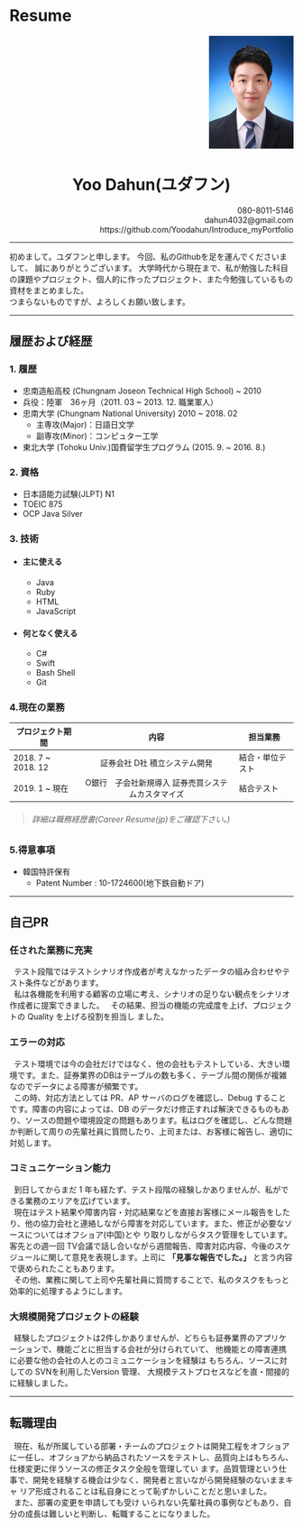 Resume
=========


<div style="text-align: right"> <img src="/Documents/photo.jpg" width="150" height="200"></img></div>

# <center>Yoo Dahun(ユダフン)</center>  

<div style="text-align: right">
080-8011-5146 <br>
dahun4032@gmail.com <br>
https://github.com/Yoodahun/Introduce_myPortfolio<br>
</div>    

***    

初めまして。ユダフンと申します。
今回、私のGithubを足を運んでくださいまして、
誠にありがとうございます。
大学時代から現在まで、私が勉強した科目の課題やプロジェクト、個人的に作ったプロジェクト、また今勉強しているもの資材をまとめました。  
つまらないものですが、よろしくお願い致します。    

***  

履歴および経歴
--

### 1. 履歴
- 忠南造船高校 (Chungnam Joseon Technical High School)  ~ 2010
- 兵役：陸軍　36ヶ月（2011. 03 ~ 2013. 12. 職業軍人）
- 忠南大学 (Chungnam National University) 2010 ~ 2018. 02
  - 主専攻(Major)：日語日文学
  - 副専攻(Minor)：コンピュター工学
- 東北大学 (Tohoku Univ.)国費留学生プログラム (2015. 9. ~ 2016. 8.)

### 2. 資格
- 日本語能力試験(JLPT) N1
- TOEIC 875
- OCP Java Silver

### 3. 技術
* #### 主に使える
  - Java
  - Ruby
  - HTML
  - JavaScript
* #### 何となく使える
  - C#
  - Swift
  - Bash Shell
  - Git

### 4.現在の業務
| プロジェクト期間 |  内容  | 担当業務 |
| --- | :---: | --- |
| 2018. 7 ~  2018. 12 | 証券会社 D社 積立システム開発 | 結合・単位テスト|  
| 2019. 1 ~ 現在 | O銀行　子会社新規導入  証券売買システムカスタマイズ | 結合テスト|
> ###### 詳細は職務経歴書(Career Resume(jp)をご確認下さい。)

### 5.得意事項
* 韓国特許保有
  * Patent Number : 10-1724600(地下鉄自動ドア)

***
自己PR
--

### 任された業務に充実
&nbsp;&nbsp;テスト段階ではテストシナリオ作成者が考えなかったデータの組み合わせやテスト条件などがあります。  
&nbsp;&nbsp;私は各機能を利用する顧客の立場に考え、シナリオの足りない観点をシナリオ作成者に提案できました。
&nbsp;&nbsp;その結果、担当の機能の完成度を上げ、プロジェクトの Quality を上げる役割を担当し ました。
### エラーの対応
&nbsp;&nbsp;テスト環境では今の会社だけではなく、他の会社もテストしている、大きい環境です。また、証券業界のDBはテーブルの数も多く、テーブル間の関係が複雑なのでデータによる障害が頻繁です。  
&nbsp;&nbsp;この時、対応方法としては PR、AP サーバのログを確認し、Debug することです。障害の内容によっては、DB のデータだけ修正すれば解決できるものもあり、ソースの問題や環境設定の問題もあります。私はログを確認し、どんな問題 か判断して周りの先輩社員に質問したり、上司または、お客様に報告し、適切に対処します。
### コミュニケーション能力
&nbsp;&nbsp;到日してからまだ 1 年も経たず、テスト段階の経験しかありませんが、私ができる業務のエリアを広げています。  
&nbsp;&nbsp;現在はテスト結果や障害内容・対応結果などを直接お客様にメール報告をしたり、他の協力会社と連絡しながら障害を対応しています。また、修正が必要なソースについてはオフショア(中国)とや り取りしながらタスク管理をしています。
客先との週一回 TV会議で話し合いながら週間報告、障害対応内容、今後のスケジュールに関して意見を表現します。上司に **「見事な報告でした。」** と言う内容で褒められたこともあります。  
 &nbsp;&nbsp;その他、業務に関して上司や先輩社員に質問することで、私のタスクをもっと効率的に処理するようにします。
### 大規模開発プロジェクトの経験
&nbsp;&nbsp;経験したプロジェクトは2件しかありませんが、どちらも証券業界のアプリケーションで、機能ごとに担当する会社が分けられていて、 他機能との障害連携に必要な他の会社の人とのコミュニケーションを経験は もちろん、ソースに対しての SVNを利用したVersion 管理、 大規模テストプロセスなどを直・間接的に経験しました。  
***
## 転職理由
&nbsp;&nbsp;現在、私が所属している部署・チームのプロジェクトは開発工程をオフショアに一任し、オフショアから納品されたソースをテストし、品質向上はもちろん、仕様変更に伴うソースの修正タスク全般を管理してい ます。品質管理という仕事で、開発を経験する機会は少なく、開発者と言いながら開発経験のないままキャ リア形成されることは私自身にとって恥ずかしいことだと思いました。  
&nbsp;&nbsp;また、部署の変更を申請しても受け いられない先輩社員の事例などもあり、自分の成長は難しいと判断し、転職することになりました。
